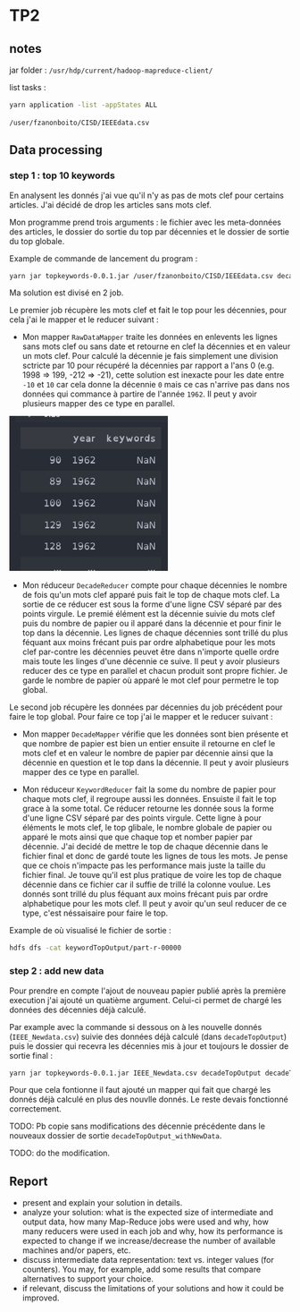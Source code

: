 # TP2

## notes

jar folder : `/usr/hdp/current/hadoop-mapreduce-client/`

list tasks :

```bash
yarn application -list -appStates ALL
```

`/user/fzanonboito/CISD/IEEEdata.csv`

## Data processing

### step 1 : top 10 keywords

En analysent les donnés j'ai vue qu'il n'y as pas de mots clef pour certains articles. J'ai décidé de drop les articles sans mots clef.

Mon programme prend trois arguments : le fichier avec les meta-données des articles, le dossier do sortie du top par décennies et le dossier de sortie du top globale.

Example de commande de lancement du program :

```bash
yarn jar topkeywords-0.0.1.jar /user/fzanonboito/CISD/IEEEdata.csv decadeTopOutput keywordTopOutput
```

Ma solution est divisé en 2 job.

Le premier job récupère les mots clef et fait le top pour les décennies, pour cela j'ai le mapper et le reducer suivant :

- Mon mapper `RawDataMapper` traite les données en enlevents les lignes sans mots clef ou sans date et retourne en clef la décennies et en valeur un mots clef. Pour calculé la décennie je fais simplement une division sctricte par 10 pour récupéré la décennies par rapport a l'ans 0 (e.g. 1998 => 199, -212 => -21), cette solution est inexacte pour les date entre `-10` et `10` car cela donne la décennie `0` mais ce cas n'arrive pas dans nos données qui commance à partire de l'année `1962`. Il peut y avoir plusieurs mapper des ce type en parallel.

![Alt text](nullKw.png)

- Mon réduceur `DecadeReducer` compte pour chaque décennies le nombre de fois qu'un mots clef apparé puis fait le top de chaque mots clef. La sortie de ce réducer est sous la forme d'une ligne CSV séparé par des points virgule. Le premié élément est la décennie suivie du mots clef puis du nombre de papier ou il apparé dans la décennie et pour finir le top dans la décennie. Les lignes de chaque décennies sont trillé du plus féquant aux moins frécant puis par ordre alphabetique pour les mots clef par-contre les décennies peuvet être dans n'importe quelle ordre mais toute les linges d'une décennie ce suive. Il peut y avoir plusieurs reducer des ce type en parallel et chacun produit sont propre fichier. Je garde le nombre de papier où apparé le mot clef pour permetre le top global.

Le second job récupère les données par décennies du job précédent pour faire le top global. Pour faire ce top j'ai le mapper et le reducer suivant :

- Mon mapper `DecadeMapper` vérifie que les données sont bien présente et que nombre de papier est bien un entier ensuite il retourne en clef le mots clef et en valeur le nombre de papier par décennie ainsi que la décennie en question et le top dans la décennie. Il peut y avoir plusieurs mapper des ce type en parallel.

- Mon réduceur `KeywordReducer` fait la some du nombre de papier pour chaque mots clef, il regroupe aussi les données. Ensuiste il fait le top grace à la some total. Ce réducer retourne les donnée sous la forme d'une ligne CSV séparé par des points virgule. Cette ligne à pour éléments le mots clef, le top glibale, le nombre globale de papier ou apparé le mots ainsi que que chaque top et nomber papier par décennie. J'ai decidé de mettre le top de chaque décennie dans le fichier final et donc de gardé toute les lignes de tous les mots. Je pense que ce chois n'impacte pas les performance mais juste la taille du fichier final. Je touve qu'il est plus pratique de voire les top de chaque décennie dans ce fichier car il suffie de trillé la colonne voulue. Les donnés sont trillé du plus féquant aux moins frécant puis par ordre alphabetique pour les mots clef. Il peut y avoir qu'un seul reducer de ce type, c'est néssaisaire pour faire le top.

Example de où visualisé le fichier de sortie :

```bash
hdfs dfs -cat keywordTopOutput/part-r-00000
```

### step 2 : add new data

Pour prendre en compte l'ajout de nouveau papier publié après la première execution j'ai ajouté un quatième argument. Celui-ci permet de chargé les données des décennies déjà calculé.

Par example avec la commande si dessous on à les nouvelle donnés (`IEEE_Newdata.csv`) suivie des données déjà calculé (dans `decadeTopOutput`) puis le dossier qui recevra les décennies mis à jour et toujours le dossier de sortie final :

```bash
yarn jar topkeywords-0.0.1.jar IEEE_Newdata.csv decadeTopOutput decadeTopOutput_withNewData keywordTopOutput
```

Pour que cela fontionne il faut ajouté un mapper qui fait que chargé les donnés déjà calculé en plus des nouvlle donnés. Le reste devais fonctionné correctement.

TODO:
Pb copie sans modifications des décennie précédente dans le nouveaux dossier de sortie `decadeTopOutput_withNewData`.

TODO: do the modification.

## Report

- present and explain your solution in details.
- analyze your solution: what is the expected size of intermediate and output data, how many Map-Reduce jobs were used and why, how many reducers were used in each job and why, how its performance is expected to change if we increase/decrease the number of available machines and/or papers, etc.
- discuss intermediate data representation: text vs. integer values (for counters). You may, for example, add some results that compare alternatives to support your choice.
- if relevant, discuss the limitations of your solutions and how it could be improved.
